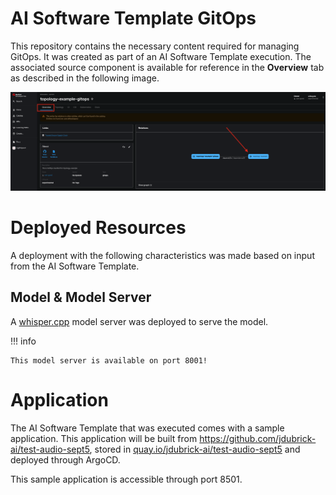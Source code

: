# **AI Software Template GitOps**

This repository contains the necessary content required for managing GitOps. It was created as part of an AI Software Template execution. The associated source component is available for reference in the **Overview** tab as described in the following image.

![Overview Tab](./images/overview-dependency.png)

# **Deployed Resources**

A deployment with the following characteristics was made based on input from the AI Software Template.

## **Model & Model Server**

A [whisper.cpp]( https://github.com/containers/ai-lab-recipes/tree/main/model_servers/whispercpp) model server was deployed to serve the []() model.

!!! info

    This model server is available on port 8001!

# **Application**

The AI Software Template that was executed comes with a sample application. This application will be built from https://github.com/jdubrick-ai/test-audio-sept5, stored in [quay.io/jdubrick-ai/test-audio-sept5](https://quay.io/jdubrick-ai/test-audio-sept5) and deployed through ArgoCD. 

This sample application is accessible through port 8501.